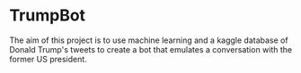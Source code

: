 # TrumpBot
The aim of this project is to use machine learning and a kaggle database of Donald Trump's tweets to create a bot that emulates a conversation with the former US president.
